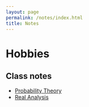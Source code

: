 ```yaml
---
layout: page
permalink: /notes/index.html
title: Notes
---
```


# Hobbies

## Class notes

- [Probability Theory](probablity_theory.pdf) 
- [Real Analysis](https//zyewang33.github.io/file/note/real_analysis.pdf)





